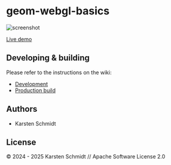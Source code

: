 # geom-webgl-basics

![screenshot](https://raw.githubusercontent.com/thi-ng/umbrella/develop/assets/examples/geom-webgl-basics.jpg)

[Live demo](http://demo.thi.ng/umbrella/geom-webgl-basics/)

## Developing & building

Please refer to the instructions on the wiki:

- [Development](https://github.com/thi-ng/umbrella/wiki/Development-mode-for-examples-using-thi.ng-meta%E2%80%90css)
- [Production build](https://github.com/thi-ng/umbrella/wiki/Example-build-instructions)

## Authors

- Karsten Schmidt

## License

&copy; 2024 - 2025 Karsten Schmidt // Apache Software License 2.0
